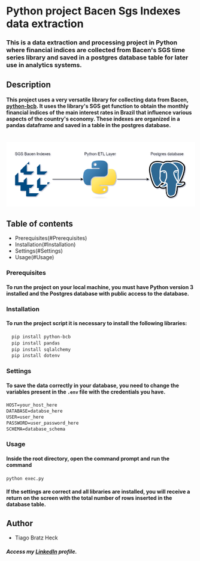 # Python project Bacen Sgs Indexes data extraction

### This is a data extraction and processing project in Python where financial indices are collected from Bacen's SGS time series library and saved in a postgres database table for later use in analytics systems.
 
## Description

#### This project uses a very versatile library for collecting data from Bacen, [python-bcb](https://wilsonfreitas.github.io/python-bcb/). It uses the library's SGS get function to obtain the monthly financial indices of the main interest rates in Brazil that influence various aspects of the country's economy. These indexes are organized in a pandas dataframe and saved in a table in the postgres database.
&nbsp;
![alt text](images/diagram.png "Python project diagram")

## Table of contents
- Prerequisites(#Prerequisites)
- Installation(#Installation)
- Settings(#Settings)
- Usage(#Usage)

### Prerequisites

#### To run the project on your local machine, you must have Python version 3 installed and the Postgres database with public access to the database.

### Installation

#### To run the project script it is necessary to install the following libraries:

```bash
  pip install python-bcb 
  pip install pandas
  pip install sqlalchemy
  pip install dotenv
```

### Settings

#### To save the data correctly in your database, you need to change the variables present in the `.env` file with the credentials you have.

```shell
HOST=your_host_here
DATABASE=databse_here
USER=user_here
PASSWORD=user_password_here
SCHEMA=database_schema
```

### Usage

#### Inside the root directory, open the command prompt and run the command

```shell
python exec.py
```

#### If the settings are correct and all libraries are installed, you will receive a return on the screen with the total number of rows inserted in the database table.

## Author
- Tiago Bratz Heck
##### Access my [LinkedIn](https://www.linkedin.com/in/tiago-bratz-heck-0b9b5696/) profile.

